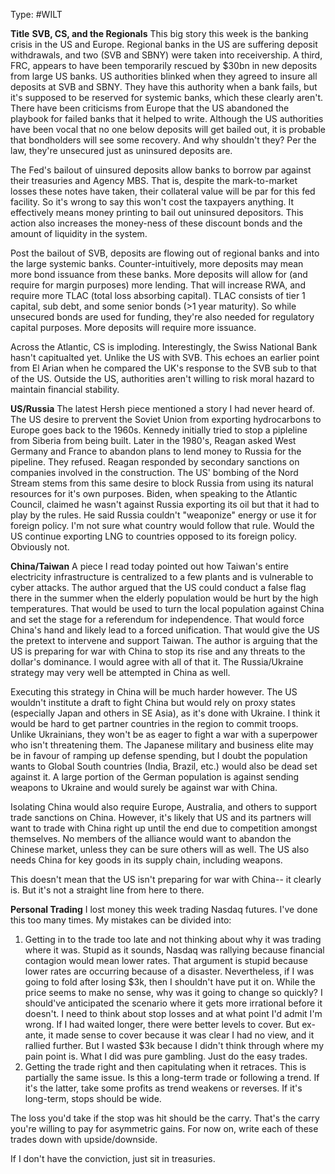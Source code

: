 Type: #WILT 

**Title**
**SVB, CS, and the Regionals**
This big story this week is the banking crisis in the US and Europe.  Regional banks in the US are suffering deposit withdrawals, and two (SVB and SBNY) were taken into receivership. A third, FRC, appears to have been temporarily rescued by $30bn in new deposits from large US banks. US authorities blinked when they agreed to insure all deposits at SVB and SBNY. They have this authority when a bank fails, but it's supposed to be reserved for systemic banks, which these clearly aren't. There have been criticisms from Europe that the US abandoned the playbook for failed banks that it helped to write. Although the US authorities have been vocal that no one below deposits will get bailed out, it is probable that bondholders will see some recovery. And why shouldn't they? Per the law, they're unsecured just as uninsured deposits are. 

The Fed's bailout of uinsured deposits allow banks to borrow par against their treasuries and Agency MBS. That is, despite the mark-to-market losses these notes have taken, their collateral value will be par for this fed facility. So it's wrong to say this won't cost the taxpayers anything. It effectively means money printing to bail out uninsured depositors. This action also increases the money-ness of these discount bonds and the amount of liquidity in the system. 

Post the bailout of SVB, deposits are flowing out of regional banks and into the large systemic banks. Counter-intuitively, more deposits may mean more bond issuance from these banks. More deposits will allow for (and require for margin purposes) more lending. That will increase RWA, and require more TLAC (total loss absorbing capital). TLAC consists of tier 1 capital, sub debt, and some senior bonds (>1 year maturity). So while unsecured bonds are used for funding, they're also needed for regulatory capital purposes. More deposits will require more issuance. 

Across the Atlantic, CS is imploding. Interestingly, the Swiss National Bank hasn't capitualted yet. Unlike the US with SVB. This echoes an earlier point from El Arian when he compared the UK's response to the SVB sub to that of the US. Outside the US, authorities aren't willing to risk moral hazard to maintain financial stability. 

**US/Russia**
The latest Hersh piece mentioned a story I had never heard of. The US desire to prervent the Soviet Union from exporting hydrocarbons to Europe goes back to the 1960s. Kennedy initially tried to stop a pipleline from Siberia from being built. Later in the 1980's, Reagan asked West Germany and France to abandon plans to lend money to Russia for the pipeline. They refused. Reagan responded by secondary sanctions on companies involved in the construction. The US' bombing of the Nord Stream stems from this same desire to block Russia from using its natural resources for it's own purposes. Biden, when speaking to the Atlantic Council, claimed he wasn't against Russia exporting its oil but that it had to play by the rules. He said Russia couldn't "weaponize" energy or use it for foreign policy. I'm not sure what country would follow that rule. Would the US continue exporting LNG to countries opposed to its foreign policy. Obviously not. 

**China/Taiwan**
A piece I read today pointed out how Taiwan's entire electricity infrastructure is centralized to a few plants and is vulnerable to cyber attacks. The author argued that the US could conduct a false flag there in the summer when the elderly population would be hurt by the high temperatures. That would be used to turn the local population against China and set the stage for a referendum for independence. That would force China's hand and likely lead to a forced unification. That would give the US the pretext to intervene and support Taiwan. The author is arguing that the US is preparing for war with China to stop its rise and any threats to the dollar's dominance. I would agree with all of that it. The Russia/Ukraine strategy may very well be attempted in China as well. 

Executing this strategy in China will be much harder however. The US wouldn't institute a draft to fight China but would rely on proxy states (especially Japan and others in SE Asia), as it's done with Ukraine. I think it would be hard to get partner countries in the region to commit troops. Unlike Ukrainians, they won't be as eager to fight a war with a superpower who isn't threatening them. The Japanese military and business elite may be in favour of ramping up defense spending, but I doubt the population wants to   Global South countries (India, Brazil, etc.) would also be dead set against it. A large portion of the German population is against sending weapons to Ukraine and would surely be against war with China. 

Isolating China would also require Europe, Australia, and others to support trade sanctions on China. However, it's likely that US and its partners will want to trade with China right up until the end due to competition amongst themselves. No members of the alliance would want to abandon the Chinese market, unless they can be sure others will as well. The US also needs China for key goods in its supply chain, including weapons. 

This doesn't mean that the US isn't preparing for war with China-- it clearly is. But it's not a straight line from here to there. 

**Personal Trading**
I lost money this week trading Nasdaq futures. I've done this too many times. My mistakes can be divided into:
1) Getting in to the trade too late and not thinking about why it was trading where it was. Stupid as it sounds, Nasdaq was rallying because financial contagion would mean lower rates. That argument is stupid because lower rates are occurring because of a disaster. Nevertheless, if I was going to fold after losing $3k, then I shouldn't have put it on. While the price seems to make no sense, why was it going to change so quickly? I should've anticipated the scenario where it gets more irrational before it doesn't. I need to think about stop losses and at what point I'd admit I'm wrong. If I had waited longer, there were better levels to cover. But ex-ante, it made sense to cover because it was clear I had no view, and it rallied further. But I wasted $3k because I didn't think through where my pain point is. What I did was pure gambling. Just do the easy trades. 
2) Getting the trade right and then capitulating when it retraces. This is partially the same issue. Is this a long-term trade or following a trend. If it's the latter, take some profits as trend weakens or reverses. If it's long-term, stops should be wide. 

The loss you'd take if the stop was hit should be the carry. That's the carry you're willing to pay for asymmetric gains. For now on, write each of these trades down with upside/downside.

If I don't have the conviction, just sit in treasuries. 




